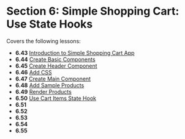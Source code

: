 # Section 6: Simple Shopping Cart: Use State Hooks

Covers the following lessons:

- **6.43** [Introduction to Simple Shopping Cart App](https://www.udemy.com/course/react-the-complete-guide/learn/lecture/23391096#overview)
- **6.44** [Create Basic Components](https://www.udemy.com/course/react-the-complete-guide/learn/lecture/23439498)
- **6.45** [Create Header Component](https://www.udemy.com/course/react-the-complete-guide/learn/lecture/23439508)
- **6.46** [Add CSS](https://www.udemy.com/course/react-the-complete-guide/learn/lecture/23439512)
- **6.47** [Create Main Component](https://www.udemy.com/course/react-the-complete-guide/learn/lecture/23439518)
- **6.48** [Add Sample Products](https://www.udemy.com/course/react-the-complete-guide/learn/lecture/23439526)
- **6.49** [Render Products](https://www.udemy.com/course/react-the-complete-guide/learn/lecture/23439528)
- **6.50** [Use Cart Items State Hook](https://www.udemy.com/course/react-the-complete-guide/learn/lecture/23439530)
- **6.51** []()
- **6.52** []()
- **6.53** []()
- **6.54** []()
- **6.55** []()
